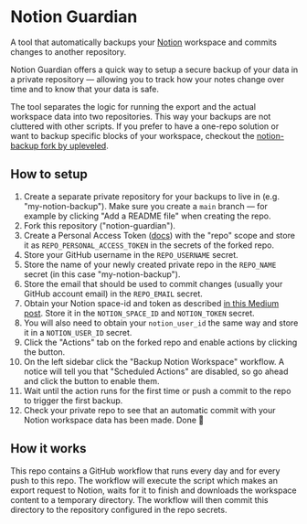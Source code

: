 # Notion Guardian

A tool that automatically backups your [Notion](notion.so) workspace and commits changes to another repository.

Notion Guardian offers a quick way to setup a secure backup of your data in a private repository — allowing you to track how your notes change over time and to know that your data is safe.

The tool separates the logic for running the export and the actual workspace data into two repositories. This way your backups are not cluttered with other scripts. If you prefer to have a one-repo solution or want to backup specific blocks of your workspace, checkout the [notion-backup fork by upleveled](https://github.com/upleveled/notion-backup).

## How to setup

1. Create a separate private repository for your backups to live in (e.g. "my-notion-backup"). Make sure you create a `main` branch — for example by clicking "Add a README file" when creating the repo.
2. Fork this repository ("notion-guardian").
3. Create a Personal Access Token ([docs](https://docs.github.com/en/free-pro-team@latest/github/authenticating-to-github/creating-a-personal-access-token)) with the "repo" scope and store it as `REPO_PERSONAL_ACCESS_TOKEN` in the secrets of the forked repo.
4. Store your GitHub username in the `REPO_USERNAME` secret.
5. Store the name of your newly created private repo in the `REPO_NAME` secret (in this case "my-notion-backup").
6. Store the email that should be used to commit changes (usually your GitHub account email) in the `REPO_EMAIL` secret.
7. Obtain your Notion space-id and token as described [in this Medium post](https://medium.com/@arturburtsev/automated-notion-backups-f6af4edc298d). Store it in the `NOTION_SPACE_ID` and `NOTION_TOKEN` secret.
8. You will also need to obtain your `notion_user_id` the same way and store it in a `NOTION_USER_ID` secret.
9. Click the "Actions" tab on the forked repo and enable actions by clicking the button.
10. On the left sidebar click the "Backup Notion Workspace" workflow. A notice will tell you that "Scheduled Actions" are disabled, so go ahead and click the button to enable them.
11. Wait until the action runs for the first time or push a commit to the repo to trigger the first backup.
12. Check your private repo to see that an automatic commit with your Notion workspace data has been made. Done 🙌

## How it works

This repo contains a GitHub workflow that runs every day and for every push to this repo. The workflow will execute the script which makes an export request to Notion, waits for it to finish and downloads the workspace content to a temporary directory. The workflow will then commit this directory to the repository configured in the repo secrets.

